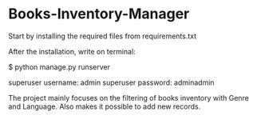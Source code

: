 # Books-Inventory-Manager

Start by installing the required files from requirements.txt

After the installation, write on terminal:

$ python manage.py runserver

superuser username: admin
superuser password: adminadmin

The project mainly focuses on the filtering of books inventory with Genre and Language. 
Also makes it possible to add new records.
